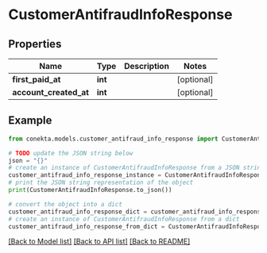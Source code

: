 # CustomerAntifraudInfoResponse


## Properties

Name | Type | Description | Notes
------------ | ------------- | ------------- | -------------
**first_paid_at** | **int** |  | [optional] 
**account_created_at** | **int** |  | [optional] 

## Example

```python
from conekta.models.customer_antifraud_info_response import CustomerAntifraudInfoResponse

# TODO update the JSON string below
json = "{}"
# create an instance of CustomerAntifraudInfoResponse from a JSON string
customer_antifraud_info_response_instance = CustomerAntifraudInfoResponse.from_json(json)
# print the JSON string representation of the object
print(CustomerAntifraudInfoResponse.to_json())

# convert the object into a dict
customer_antifraud_info_response_dict = customer_antifraud_info_response_instance.to_dict()
# create an instance of CustomerAntifraudInfoResponse from a dict
customer_antifraud_info_response_from_dict = CustomerAntifraudInfoResponse.from_dict(customer_antifraud_info_response_dict)
```
[[Back to Model list]](../README.md#documentation-for-models) [[Back to API list]](../README.md#documentation-for-api-endpoints) [[Back to README]](../README.md)


